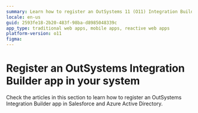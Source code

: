 ```yaml
---
summary: Learn how to register an OutSystems 11 (O11) Integration Builder app in Salesforce and Azure Active Directory.
locale: en-us
guid: 2593fe18-2b20-483f-98ba-d8985048339c
app_type: traditional web apps, mobile apps, reactive web apps
platform-version: o11
figma:
---
```


# Register an OutSystems Integration Builder app in your system

Check the articles in this section to learn how to register an OutSystems Integration Builder app in Salesforce and Azure Active Directory.
